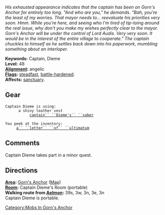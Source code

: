 *His exhausted appearance indicates that the captain has been on Gorn's
Anchor for entirely too long. "And who are you," he demands. "Bah,
you're the least of my worries. That mayor needs to... reevaluate his
priorities very soon. Hmm. While you're here, and seeing who I'm tired
of tip-toing around the real issue, why don't you make my wishes
perfectly clear to the mayor. Gorn's Anchor will be under the control of
Lord Audis. Very very soon. It would be in the interest of the entire
village to cooperate." The captain chuckles to himself as he settles
back down into his paperwork, mumbling something about an interloper.*

**Keywords:** Captain, Dieme  
**Level:** 48  
**[Alignment](Alignment "wikilink"):** angelic  
**[Flags](:Category:Mob_Types.md "wikilink"):**
[steadfast](Sentinel_Mobs.md "wikilink"),
[battle-hardened](Warlord_Mobs.md "wikilink").  
**Affects:** [sanctuary](Sanctuary.md "wikilink").  

## Gear

`Captain Dieme is using:`  
<worn on body>`      a shiny leather vest`  
<wielded>`           `[`captain`` ``Dieme's`` ``saber`](Captain_Dieme's_Saber.md "wikilink")

`You peek at the inventory:`  
`     `[`a`` ``letter`` ``of`` ``ultimatum`](Letter_Of_Ultimatum.md "wikilink")

## Comments

Captain Dieme takes part in a minor quest.

## Directions

**[Area](:Category:_Areas.md "wikilink"):** [Gorn's
Anchor](:Category:Gorn's_Anchor.md "wikilink")
([Map](Gorn's_Anchor_Map.md "wikilink"))  
**[Room](:Category:_Rooms.md "wikilink"):** Captain Dieme's Room
(portable)  
**Walking route from [Aelmon](Aelmon "wikilink"):** 39s, 3w, 3n, 3e,
3n  
Captain Dieme is portable.

[Category:Mobs In Gorn's
Anchor](Category:Mobs_In_Gorn's_Anchor "wikilink")
